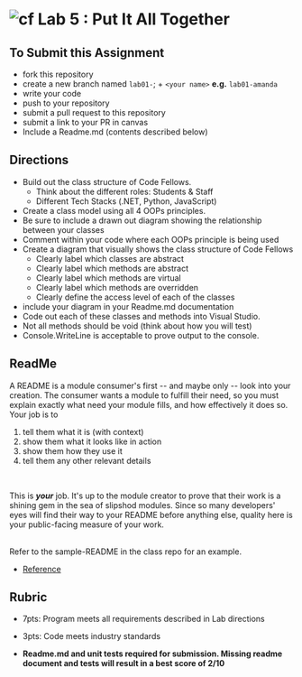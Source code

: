 ![cf](http://i.imgur.com/7v5ASc8.png) Lab 5 : Put It All Together
=====================================

## To Submit this Assignment
- fork this repository
- create a new branch named `lab01-`; + `<your name>` **e.g.** `lab01-amanda`
- write your code
- push to your repository
- submit a pull request to this repository
- submit a link to your PR in canvas
- Include a Readme.md (contents described below)

## Directions
- Build out the class structure of Code Fellows.
	- Think about the different roles: Students & Staff
	- Different Tech Stacks (.NET, Python, JavaScript)
- Create a class model using all 4 OOPs principles. 
- Be sure to include a drawn out diagram showing the relationship between your classes
- Comment within your code where each OOPs principle is being used
- Create a diagram that visually shows the class structure of Code Fellows
	- Clearly label which classes are abstract
	- Clearly label which methods are abstract
	- Clearly label which methods are virtual
	- Clearly label which methods are overridden 
	- Clearly define the access level of each of the classes
- include your diagram in your Readme.md documentation
- Code out each of these classes and methods into Visual Studio. 
- Not all methods should be void (think about how you will test)
- Console.WriteLine is acceptable to prove output to the console. 

## ReadMe
A README is a module consumer's first -- and maybe only -- look into your creation. The consumer wants a module to fulfill their need, so you must explain exactly what need your module fills, and how effectively it does so.
<br />
Your job is to
1. tell them what it is (with context)
2. show them what it looks like in action
3. show them how they use it
4. tell them any other relevant details
<br />

This is ***your*** job. It's up to the module creator to prove that their work is a shining gem in the sea of slipshod modules. 
Since so many developers' eyes will find their way to your README before anything else, quality here is your public-facing measure of your work.

<br /> Refer to the sample-README in the class repo for an example. 
- [Reference](https://github.com/noffle/art-of-readme)

## Rubric
- 7pts: Program meets all requirements described in Lab directions
- 3pts: Code meets industry standards

- **Readme.md and unit tests required for submission. Missing readme document and tests will result in a best score of 2/10**
